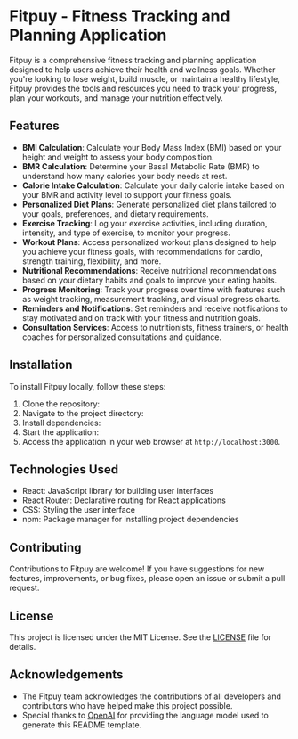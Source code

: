 # Fitpuy - Fitness Tracking and Planning Application

Fitpuy is a comprehensive fitness tracking and planning application designed to help users achieve their health and wellness goals. Whether you're looking to lose weight, build muscle, or maintain a healthy lifestyle, Fitpuy provides the tools and resources you need to track your progress, plan your workouts, and manage your nutrition effectively.

## Features

- **BMI Calculation**: Calculate your Body Mass Index (BMI) based on your height and weight to assess your body composition.
- **BMR Calculation**: Determine your Basal Metabolic Rate (BMR) to understand how many calories your body needs at rest.
- **Calorie Intake Calculation**: Calculate your daily calorie intake based on your BMR and activity level to support your fitness goals.
- **Personalized Diet Plans**: Generate personalized diet plans tailored to your goals, preferences, and dietary requirements.
- **Exercise Tracking**: Log your exercise activities, including duration, intensity, and type of exercise, to monitor your progress.
- **Workout Plans**: Access personalized workout plans designed to help you achieve your fitness goals, with recommendations for cardio, strength training, flexibility, and more.
- **Nutritional Recommendations**: Receive nutritional recommendations based on your dietary habits and goals to improve your eating habits.
- **Progress Monitoring**: Track your progress over time with features such as weight tracking, measurement tracking, and visual progress charts.
- **Reminders and Notifications**: Set reminders and receive notifications to stay motivated and on track with your fitness and nutrition goals.
- **Consultation Services**: Access to nutritionists, fitness trainers, or health coaches for personalized consultations and guidance.

## Installation

To install Fitpuy locally, follow these steps:

1. Clone the repository:
2. Navigate to the project directory:
3. Install dependencies:
4. Start the application:
5. Access the application in your web browser at `http://localhost:3000`.

## Technologies Used

- React: JavaScript library for building user interfaces
- React Router: Declarative routing for React applications
- CSS: Styling the user interface
- npm: Package manager for installing project dependencies

## Contributing

Contributions to Fitpuy are welcome! If you have suggestions for new features, improvements, or bug fixes, please open an issue or submit a pull request.

## License

This project is licensed under the MIT License. See the [LICENSE](LICENSE) file for details.

## Acknowledgements

- The Fitpuy team acknowledges the contributions of all developers and contributors who have helped make this project possible.
- Special thanks to [OpenAI](https://openai.com/) for providing the language model used to generate this README template.









